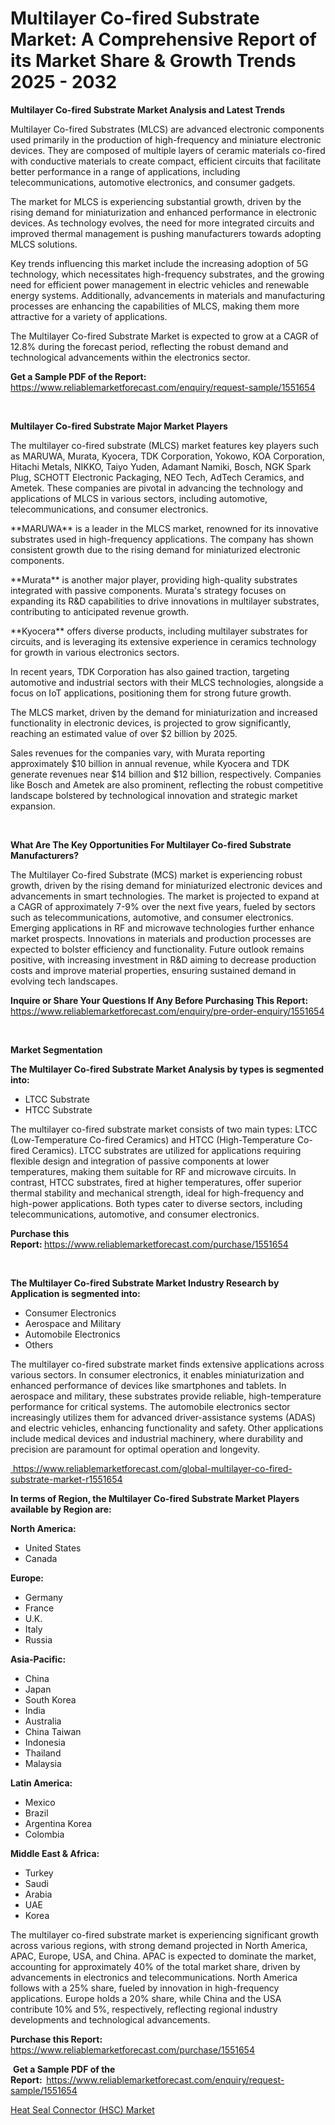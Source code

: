 <p><h1>Multilayer Co-fired Substrate Market: A Comprehensive Report of its Market Share & Growth Trends 2025 - 2032</h1></p><p><strong>Multilayer Co-fired Substrate Market Analysis and Latest Trends</strong></p>
<p><p>Multilayer Co-fired Substrates (MLCS) are advanced electronic components used primarily in the production of high-frequency and miniature electronic devices. They are composed of multiple layers of ceramic materials co-fired with conductive materials to create compact, efficient circuits that facilitate better performance in a range of applications, including telecommunications, automotive electronics, and consumer gadgets. </p><p>The market for MLCS is experiencing substantial growth, driven by the rising demand for miniaturization and enhanced performance in electronic devices. As technology evolves, the need for more integrated circuits and improved thermal management is pushing manufacturers towards adopting MLCS solutions. </p><p>Key trends influencing this market include the increasing adoption of 5G technology, which necessitates high-frequency substrates, and the growing need for efficient power management in electric vehicles and renewable energy systems. Additionally, advancements in materials and manufacturing processes are enhancing the capabilities of MLCS, making them more attractive for a variety of applications. </p><p>The Multilayer Co-fired Substrate Market is expected to grow at a CAGR of 12.8% during the forecast period, reflecting the robust demand and technological advancements within the electronics sector.</p></p>
<p><strong>Get a Sample PDF of the Report:&nbsp;</strong> <a href="https://www.reliablemarketforecast.com/enquiry/request-sample/1551654?utm_campaign=3454&utm_medium=2&utm_source=Github&utm_content=ia&utm_term=06042025&utm_id=multilayer-co-fired-substrate">https://www.reliablemarketforecast.com/enquiry/request-sample/1551654</a></p>
<p>&nbsp;</p>
<p><strong>Multilayer Co-fired Substrate Major Market Players</strong></p>
<p><p>The multilayer co-fired substrate (MLCS) market features key players such as MARUWA, Murata, Kyocera, TDK Corporation, Yokowo, KOA Corporation, Hitachi Metals, NIKKO, Taiyo Yuden, Adamant Namiki, Bosch, NGK Spark Plug, SCHOTT Electronic Packaging, NEO Tech, AdTech Ceramics, and Ametek. These companies are pivotal in advancing the technology and applications of MLCS in various sectors, including automotive, telecommunications, and consumer electronics.</p><p>**MARUWA** is a leader in the MLCS market, renowned for its innovative substrates used in high-frequency applications. The company has shown consistent growth due to the rising demand for miniaturized electronic components. </p><p>**Murata** is another major player, providing high-quality substrates integrated with passive components. Murata's strategy focuses on expanding its R&D capabilities to drive innovations in multilayer substrates, contributing to anticipated revenue growth. </p><p>**Kyocera** offers diverse products, including multilayer substrates for circuits, and is leveraging its extensive experience in ceramics technology for growth in various electronics sectors. </p><p>In recent years, TDK Corporation has also gained traction, targeting automotive and industrial sectors with their MLCS technologies, alongside a focus on IoT applications, positioning them for strong future growth.</p><p>The MLCS market, driven by the demand for miniaturization and increased functionality in electronic devices, is projected to grow significantly, reaching an estimated value of over $2 billion by 2025. </p><p>Sales revenues for the companies vary, with Murata reporting approximately $10 billion in annual revenue, while Kyocera and TDK generate revenues near $14 billion and $12 billion, respectively. Companies like Bosch and Ametek are also prominent, reflecting the robust competitive landscape bolstered by technological innovation and strategic market expansion.</p></p>
<p>&nbsp;</p>
<p><strong>What Are The Key Opportunities For Multilayer Co-fired Substrate Manufacturers?</strong></p>
<p><p>The Multilayer Co-fired Substrate (MCS) market is experiencing robust growth, driven by the rising demand for miniaturized electronic devices and advancements in smart technologies. The market is projected to expand at a CAGR of approximately 7-9% over the next five years, fueled by sectors such as telecommunications, automotive, and consumer electronics. Emerging applications in RF and microwave technologies further enhance market prospects. Innovations in materials and production processes are expected to bolster efficiency and functionality. Future outlook remains positive, with increasing investment in R&D aiming to decrease production costs and improve material properties, ensuring sustained demand in evolving tech landscapes.</p></p>
<p><strong>Inquire or Share Your Questions If Any Before Purchasing This Report:</strong> <a href="https://www.reliablemarketforecast.com/enquiry/pre-order-enquiry/1551654?utm_campaign=3454&utm_medium=2&utm_source=Github&utm_content=ia&utm_term=06042025&utm_id=multilayer-co-fired-substrate">https://www.reliablemarketforecast.com/enquiry/pre-order-enquiry/1551654</a></p>
<p>&nbsp;</p>
<p><strong>Market Segmentation</strong></p>
<p><strong>The Multilayer Co-fired Substrate Market Analysis by types is segmented into:</strong></p>
<p><ul><li>LTCC Substrate</li><li>HTCC Substrate</li></ul></p>
<p><p>The multilayer co-fired substrate market consists of two main types: LTCC (Low-Temperature Co-fired Ceramics) and HTCC (High-Temperature Co-fired Ceramics). LTCC substrates are utilized for applications requiring flexible design and integration of passive components at lower temperatures, making them suitable for RF and microwave circuits. In contrast, HTCC substrates, fired at higher temperatures, offer superior thermal stability and mechanical strength, ideal for high-frequency and high-power applications. Both types cater to diverse sectors, including telecommunications, automotive, and consumer electronics.</p></p>
<p><strong>Purchase this Report:&nbsp;</strong><a href="https://www.reliablemarketforecast.com/purchase/1551654?utm_campaign=3454&utm_medium=2&utm_source=Github&utm_content=ia&utm_term=06042025&utm_id=multilayer-co-fired-substrate">https://www.reliablemarketforecast.com/purchase/1551654</a></p>
<p>&nbsp;</p>
<p><strong>The Multilayer Co-fired Substrate Market Industry Research by Application is segmented into:</strong></p>
<p><ul><li>Consumer Electronics</li><li>Aerospace and Military</li><li>Automobile Electronics</li><li>Others</li></ul></p>
<p><p>The multilayer co-fired substrate market finds extensive applications across various sectors. In consumer electronics, it enables miniaturization and enhanced performance of devices like smartphones and tablets. In aerospace and military, these substrates provide reliable, high-temperature performance for critical systems. The automobile electronics sector increasingly utilizes them for advanced driver-assistance systems (ADAS) and electric vehicles, enhancing functionality and safety. Other applications include medical devices and industrial machinery, where durability and precision are paramount for optimal operation and longevity.</p></p>
<p><a href="https://www.reliablemarketforecast.com/global-multilayer-co-fired-substrate-market-r1551654?utm_campaign=3454&utm_medium=2&utm_source=Github&utm_content=ia&utm_term=06042025&utm_id=multilayer-co-fired-substrate">&nbsp;https://www.reliablemarketforecast.com/global-multilayer-co-fired-substrate-market-r1551654</a></p>
<p><strong>In terms of Region, the Multilayer Co-fired Substrate Market Players available by Region are:</strong></p>
<p>
    <p> <strong> North America: </strong>
        <ul>
            <li>United States</li>
            <li>Canada</li>
        </ul>
        </p> 
    <p> <strong> Europe: </strong>
        <ul>
            <li>Germany</li>
            <li>France</li>
            <li>U.K.</li>
            <li>Italy</li>
            <li>Russia</li>
        </ul>
        </p> 
    <p> <strong> Asia-Pacific: </strong>
        <ul>
            <li>China</li>
            <li>Japan</li>
            <li>South Korea</li>
            <li>India</li>
            <li>Australia</li>
            <li>China Taiwan</li>
            <li>Indonesia</li>
            <li>Thailand</li>
            <li>Malaysia</li>
        </ul>
        </p> 
    <p> <strong> Latin America: </strong>
        <ul>
            <li>Mexico</li>
            <li>Brazil</li>
            <li>Argentina Korea</li>
            <li>Colombia</li>
        </ul>
        </p> 
    <p> <strong> Middle East & Africa: </strong>
        <ul>
            <li>Turkey</li>
            <li>Saudi</li>
            <li>Arabia</li>
            <li>UAE</li>
            <li>Korea</li>
        </ul>
    </p>
    </p>
<p><p>The multilayer co-fired substrate market is experiencing significant growth across various regions, with strong demand projected in North America, APAC, Europe, USA, and China. APAC is expected to dominate the market, accounting for approximately 40% of the total market share, driven by advancements in electronics and telecommunications. North America follows with a 25% share, fueled by innovation in high-frequency applications. Europe holds a 20% share, while China and the USA contribute 10% and 5%, respectively, reflecting regional industry developments and technological advancements.</p></p>
<p><strong>Purchase this Report: </strong><a href="https://www.reliablemarketforecast.com/purchase/1551654?utm_campaign=3454&utm_medium=2&utm_source=Github&utm_content=ia&utm_term=06042025&utm_id=multilayer-co-fired-substrate">https://www.reliablemarketforecast.com/purchase/1551654</a></p>
<p>&nbsp;<strong>Get a Sample PDF of the Report:&nbsp;&nbsp;</strong><a href="https://www.reliablemarketforecast.com/enquiry/request-sample/1551654?utm_campaign=3454&utm_medium=2&utm_source=Github&utm_content=ia&utm_term=06042025&utm_id=multilayer-co-fired-substrate">https://www.reliablemarketforecast.com/enquiry/request-sample/1551654</a></p>
<p><strong></strong></p>
<p><p><a href="https://github.com/sawrovpipolo/Market-Research-Report-List-1/blob/main/heat-seal-connector-hsc-market.md?utm_campaign=3454&utm_medium=2&utm_source=Github&utm_content=ia&utm_term=06042025&utm_id=multilayer-co-fired-substrate">Heat Seal Connector (HSC) Market</a></p></p>